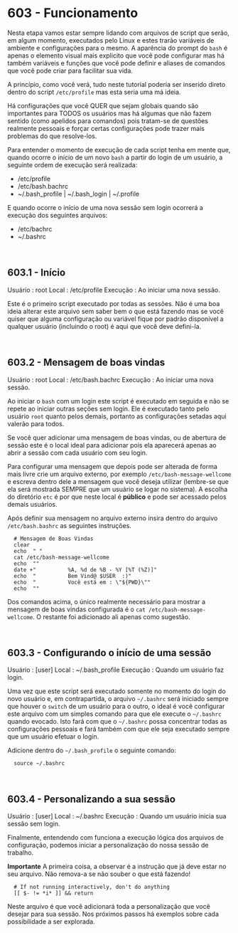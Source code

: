 # 603 - Funcionamento

Nesta etapa vamos estar sempre lidando com arquivos de script que serão, em algum momento,
executados pelo Linux e estes trarão variáveis de ambiente e configurações para o mesmo.
A aparência do prompt do ``bash`` é apenas o elemento visual mais explicito que você pode
configurar mas há também variáveis e funções que você pode definir e aliases de comandos que
você pode criar para facilitar sua vida.

A princípio, como você verá, tudo neste tutorial poderia ser inserido direto dentro do script
``/etc/profile`` mas esta seria uma má ideia.

Há configurações que você QUER que sejam globais quando são importantes para TODOS os usuários
mas há algumas que não fazem sentido (como apelidos para comandos) pois tratam-se de questões
realmente pessoais e forçar certas configurações pode trazer mais problemas do que resolve-los.

Para entender o momento de execução de cada script tenha em mente que, quando ocorre o início
de um novo ``bash`` a partir do login de um usuário, a seguinte ordem de execução será realizada:
- /etc/profile
- /etc/bash.bachrc
- ~/.bash_profile | ~/.bash_login | ~/.profile

E quando ocorre o início de uma nova sessão sem login ocorrerá a execução dos seguintes arquivos:
- /etc/bachrc
- ~/.bashrc



&nbsp;

## 603.1 - Início

Usuário   : root
Local     : /etc/profile
Execução  : Ao iniciar uma nova sessão.


Este é o primeiro script executado por todas as sessões.
Não é uma boa ideia alterar este arquivo sem saber bem o que está fazendo mas se você quiser que
alguma configuração ou variável fique por padrão disponível a qualquer usuário (incluindo o root)
é aqui que você deve defini-la.



&nbsp;

## 603.2 - Mensagem de boas vindas

Usuário		: root
Local     : /etc/bash.bachrc
Execução  : Ao iniciar uma nova sessão.


Ao iniciar o ``bash`` com um login este script é executado em seguida e não se repete ao iniciar
outras seções sem login. Ele é executado tanto pelo usuário ``root`` quanto pelos demais,
portanto as configurações setadas aqui valerão para todos.

Se você quer adicionar uma mensagem de boas vindas, ou de abertura de sessão este é o local ideal
para adicionar pois ela aparecerá apenas ao abrir a sessão com cada usuário com seu login.

Para configurar uma mensagem que depois pode ser alterada de forma mais livre crie um arquivo
externo, por exemplo ``/etc/bash-message-wellcome`` e escreva dentro dele a mensagem que você deseja
utilizar (lembre-se que ela será mostrada SEMPRE que um usuário se logar no sistema).
A escolha do diretório ``etc`` é por que neste local é **público** e pode ser acessado pelos demais
usuários.

Após definir sua mensagem no arquivo externo insira dentro do arquivo ``/etc/bash.bashrc`` as
seguintes instruções.

``` /etc/bash.bashrc
  # Mensagem de Boas Vindas
  clear
  echo  " "
  cat /etc/bash-message-wellcome
  echo  ""
  date +"          %A, %d de %B - %Y [%T (%Z)]"
  echo  "          Bem Vind@ $USER  :)"
  echo  "          Você está em : \"${PWD}\""
  echo  ""
```

Dos comandos acima, o único realmente necessário para mostrar a mensagem de boas vindas configurada
é o ``cat /etc/bash-message-wellcome``. O restante foi adicionado ali apenas como sugestão.



&nbsp;

## 603.3 - Configurando o início de uma sessão

Usuário   : [user]
Local     : ~/.bash_profile
Execução  : Quando um usuário faz login.


Uma vez que este script será executado somente no momento do login do novo usuário e, em
contrapartida, o arquivo ``~/.bashrc`` será iniciado sempre que houver o ``switch`` de um usuário
para o outro, o ideal é você configurar este arquivo com um simples comando para que ele execute
o ``~/.bashrc`` quando evocado.
Isto fará com que o ``~/.bashrc`` possa concentrar todas as configurações pessoais e fará também
com que ele seja executado sempre que um usuário efetuar o login.

Adicione dentro do ``~/.bash_profile`` o seguinte comando:

``` .bash_profile
  source ~/.bashrc
```



&nbsp;

## 603.4 - Personalizando a sua sessão

Usuário   : [user]
Local     : ~/.bashrc
Execução  : Quando um usuário inicia sua sessão sem login.


Finalmente, entendendo com funciona a execução lógica dos arquivos de configuração, podemos iniciar
a personalização do nossa sessão de trabalho.


**Importante**
A primeira coisa, a observar é a instrução que já deve estar no seu arquivo.
Não remova-a se não souber o que está fazendo!

``` .bashrc
  # If not running interactively, don't do anything
  [[ $- != *i* ]] && return
```

Neste arquivo é que você adicionará toda a personalização que você desejar para sua sessão.
Nos próximos passos há exemplos sobre cada possibilidade a ser explorada.
